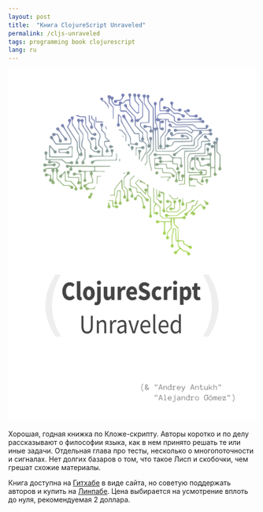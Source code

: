 ```yaml
---
layout: post
title:  "Книга ClojureScript Unraveled"
permalink: /cljs-unraveled
tags: programming book clojurescript
lang: ru
---
```


![cover](/assets/static/cljs-book.png)

Хорошая, годная книжка по Кложе-скрипту. Авторы коротко и по делу рассказывают о
философии языка, как в нем принято решать те или иные задачи. Отдельная глава
про тесты, несколько о многопоточности и сигналах. Нет долгих базаров о том, что
такое Лисп и скобочки, чем грешат схожие материалы.

Книга доступна на [Гитхабе][github] в виде сайта, но советую поддержать авторов
и купить на [Линпабе][leanpub]. Цена выбирается на усмотрение вплоть до нуля,
рекомендуемая 2 доллара.

[leanpub]: https://leanpub.com/clojurescript-unraveled
[github]: https://funcool.github.io/clojurescript-unraveled/
